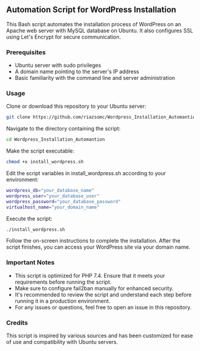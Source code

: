 ## Automation Script for WordPress Installation
This Bash script automates the installation process of WordPress on an Apache web server with MySQL database on Ubuntu. It also configures SSL using Let's Encrypt for secure communication.

### Prerequisites
* Ubuntu server with sudo privileges
* A domain name pointing to the server's IP address
* Basic familiarity with the command line and server administration
### Usage
Clone or download this repository to your Ubuntu server:

```bash
git clone https://github.com/riazsomc/Wordpress_Installation_Automantion.git
```
Navigate to the directory containing the script:

```bash
cd Wordpress_Installation_Automantion
```
Make the script executable:

```bash
chmod +x install_wordpress.sh
```
Edit the script variables in install_wordpress.sh according to your environment:

```bash
wordpress_db="your_database_name"
wordpress_user="your_database_user"
wordpress_password="your_database_password"
virtualhost_name="your_domain_name"
```
Execute the script:

```bash
./install_wordpress.sh
```
Follow the on-screen instructions to complete the installation. After the script finishes, you can access your WordPress site via your domain name.

### Important Notes
* This script is optimized for PHP 7.4. Ensure that it meets your requirements before running the script.
* Make sure to configure fail2ban manually for enhanced security.
* It's recommended to review the script and understand each step before running it in a production environment.
* For any issues or questions, feel free to open an issue in this repository.
### Credits
This script is inspired by various sources and has been customized for ease of use and compatibility with Ubuntu servers.
